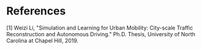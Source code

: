 # References

[1] Weizi Li, "Simulation and Learning for Urban Mobility: City-scale Traffic Reconstruction and Autonomous Driving." Ph.D. Thesis, University of North Carolina at Chapel Hill, 2019.
